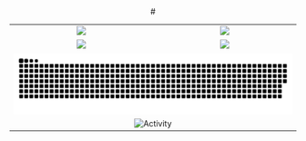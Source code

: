<div align="center">
<table align="center">
  <tr>
    <td align="center" width=500><img height="137px" src="https://github-readme-stats-git-masterrstaa-rickstaa.vercel.app/api?username=Toney823&show_icons=true&line_height=21&theme=dark" /></td>
    <td align="center" width=500><img height="137px" src="https://github-readme-stats-git-masterrstaa-rickstaa.vercel.app/api/top-langs/?username=Toney823&layout=compact&langs_count=6&theme=dark" /></td>
  </tr>
  <tr>
    <td align="center" width=500><img src="https://github-readme-streak-stats.herokuapp.com/?user=Toney823&theme=dark" /></td>
    <td align="center" width=500><img  src="https://github-profile-trophy.vercel.app/?username=Toney823&theme=gruvbox&row=1&column=6&no-frame=true&no-bg=true" /></td>
  </tr>
  <tr>
    <td colspan="2" align="center"><img src="https://github.com/Toney823/Toney823/blob/output/github-contribution-grid-snake-dark.svg" /></td>
  </tr>
  <tr>
   # <td colspan="2" align="center"><img src="https://github-readme-activity-graph.cyclic.app/graph?username=Toney823&theme=xcode&hide_border=true" alt="Activity"/></td>
  </tr>
</table>

</div>

